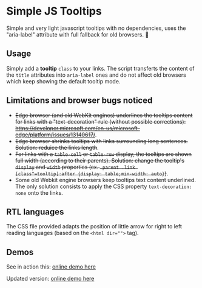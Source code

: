 # Simple JS Tooltips

Simple and very light javascript tooltips with no dependencies, uses the "aria-label" attribute with full fallback for old browsers. :metal:

## Usage

Simply add a **tooltip** `class` to your links. The script transferts the content of the `title` attributes into `aria-label` ones and do not affect old browsers which keep showing the default tooltip mode.

## Limitations and browser bugs noticed

* <del>Edge browser (and old WebKit engines) underlines the tooltips content for links with a "text-decoration" rule (without possible corrections): https://developer.microsoft.com/en-us/microsoft-edge/platform/issues/13140617/</del>.
* <del>Edge browser shrinks tooltips with links surrounding long sentences. Solution: reduice the links length</del>.
* <del>For links with a `table-cell` or `table-row` display, the tooltips are shown full width (according to their parents). Solution: change the tooltip's `display` and `width` properties (ex. `.parent .link [class^=tooltip]:after {display: table;min-width: auto}`)</del>.
* Some old Webkit engine browsers keep tooltips text content underlined. The only solution consists to apply the CSS property `text-decoration: none` onto the links.

## RTL languages

The CSS file provided adapts the position of little arrow for right to left reading languages (based on the `<html dir="">` tag).

## Demos

See in action this: [online demo here](http://jsfiddle.net/1js5x9v7/2/)

Updated version: [online demo here](http://jsfiddle.net/1js5x9v7/6/)
